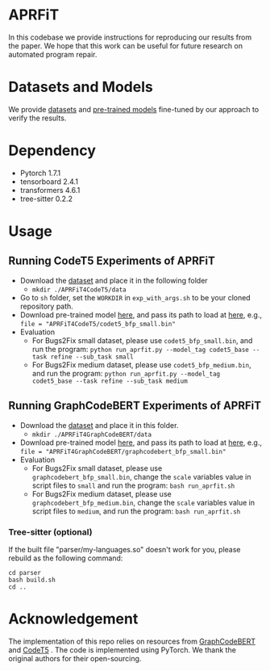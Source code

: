 # APRFiT

In this codebase we provide instructions for reproducing our results from the paper. We hope that this work can be useful for future research on automated program repair.

# Datasets and Models
We provide [datasets](https://figshare.com/s/4e679d03b0bd8cd27a69) and [pre-trained models](https://figshare.com/s/627164c54ea31fa6d577) fine-tuned by our approach to verify the results.

# Dependency
- Pytorch 1.7.1
- tensorboard 2.4.1
- transformers 4.6.1
- tree-sitter 0.2.2

# Usage
## Running CodeT5 Experiments of APRFiT
- Download the [dataset](https://figshare.com/s/4e679d03b0bd8cd27a69) and place it in the following folder
	- `mkdir ./APRFiT4CodeT5/data`
- Go to `sh` folder, set the `WORKDIR` in `exp_with_args.sh` to be your cloned repository path.
- Download pre-trained model [here](https://figshare.com/s/627164c54ea31fa6d577), and pass its path to load at [here](https://github.com/schao7/APRFiT/blob/0dc13ef84081b63570e5575566c722177ddc5ad4/APRFiT4CodeT5/run_apr.py#L367), e.g., `file = "APRFiT4CodeT5/codet5_bfp_small.bin"`
- Evaluation
	- For Bugs2Fix small dataset, please use `codet5_bfp_small.bin`, and run the program: `python run_aprfit.py --model_tag codet5_base --task refine --sub_task small`
	- For Bugs2Fix medium dataset, please use `codet5_bfp_medium.bin`, and run the program: `python run_aprfit.py --model_tag codet5_base --task refine --sub_task medium`

## Running GraphCodeBERT Experiments of APRFiT
- Download the [dataset](https://figshare.com/s/4e679d03b0bd8cd27a69) and place it in this folder.
	- `mkdir ./APRFiT4GraphCodeBERT/data`
- Download pre-trained model  [here](https://figshare.com/s/627164c54ea31fa6d577), and pass its path to load at [here](https://github.com/schao7/APRFiT/blob/0dc13ef84081b63570e5575566c722177ddc5ad4/APRFiT4GraphCodeBERT/run_aprfit.sh#L8), e.g., `file = "APRFiT4GraphCodeBERT/graphcodebert_bfp_small.bin"`
- Evaluation
	- For Bugs2Fix small dataset, please use `graphcodebert_bfp_small.bin`, change the `scale` variables value in script files to `small` and run the program: `bash run_aprfit.sh`
	- For Bugs2Fix medium dataset, please use `graphcodebert_bfp_medium.bin`, change the `scale` variables value in script files to `medium`, and run the program: `bash run_aprfit.sh`

### Tree-sitter (optional)

If the built file "parser/my-languages.so" doesn't work for you, please rebuild as the following command:

```shell
cd parser
bash build.sh
cd ..
```

# Acknowledgement
The implementation of this repo relies on resources from [GraphCodeBERT](https://github.com/microsoft/CodeBERT/tree/master/GraphCodeBERT/refinement) and [CodeT5](https://github.com/salesforce/CodeT5) . The code is implemented using PyTorch. We thank the original authors for their open-sourcing.
